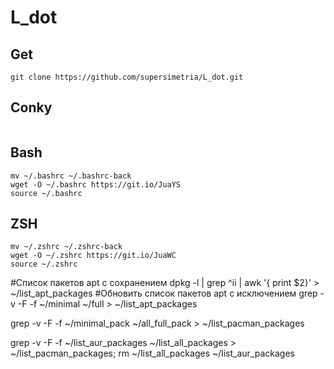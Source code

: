# L_dot
## Get
```
git clone https://github.com/supersimetria/L_dot.git
```
## Conky
```

```
## Bash
```
mv ~/.bashrc ~/.bashrc-back
wget -O ~/.bashrc https://git.io/JuaYS
source ~/.bashrc
```
## ZSH
```
mv ~/.zshrc ~/.zshrc-back
wget -O ~/.zshrc https://git.io/JuaWC
source ~/.zshrc
```
#Cписок пакетов apt с сохранением
dpkg -l | grep ^ii | awk '{ print $2}' > ~/list_apt_packages
#Обновить список пакетов apt с исключением
grep -v -F -f ~/minimal ~/full > ~/list_apt_packages

grep -v -F -f ~/minimal_pack ~/all_full_pack > ~/list_pacman_packages

grep -v -F -f ~/list_aur_packages ~/list_all_packages > ~/list_pacman_packages; rm ~/list_all_packages ~/list_aur_packages
